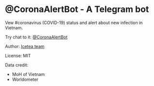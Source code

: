 # @CoronaAlertBot - A Telegram bot
Vew #coronavirus (COVID-19) status and alert about new infection in Vietnam.

Try chat to it: [@CoronaAlertBot](https://t.me/CoronaAlertBot)

Author: [Icetea team](https://icetea.io)

License: MIT

Data credit:
- MoH of Vietnam
- Worldometer
